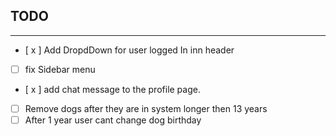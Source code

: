 ## TODO
___


- [ x ] Add DropdDown for user logged In inn header
- [  ] fix Sidebar menu 
- [ x ] add chat message to the profile page.
- [  ] Remove dogs after they are in system longer then 13 years
- [  ] After 1 year user cant change dog birthday